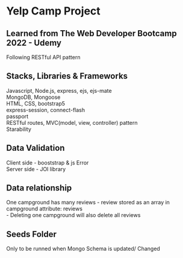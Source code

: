 # Yelp Camp Project

## Learned from The Web Developer Bootcamp 2022 - Udemy

Following RESTful API pattern

## Stacks, Libraries & Frameworks

Javascript, Node.js, express, ejs, ejs-mate <br>
MongoDB, Mongoose <br>
HTML, CSS, bootstrap5 <br>
express-session, connect-flash<br>
passport <br>
RESTful routes, MVC(model, view, controller) pattern <br>
Starability

## Data Validation

Client side - booststrap & js Error <br>
Server side - JOI library<br>

## Data relationship

One campground has many reviews - review stored as an array in campground attribute: reviews <br> - Deleting one campground will also delete all reviews

## Seeds Folder

Only to be runned when Mongo Schema is updated/ Changed
